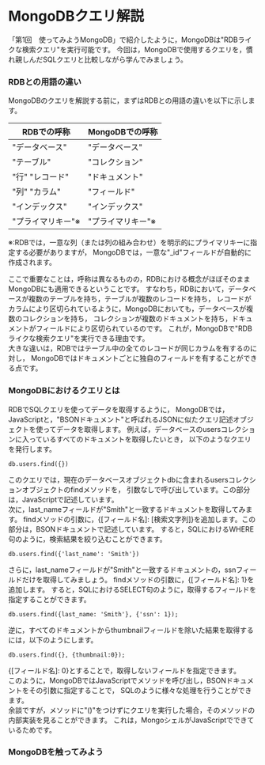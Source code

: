 MongoDBクエリ解説
=====

「第1回　使ってみようMongoDB」で紹介したように，MongoDBは"RDBライクな検索クエリ"を実行可能です。
今回は，MongoDBで使用するクエリを，慣れ親しんだSQLクエリと比較しながら学んでみましょう。


### RDBとの用語の違い

MongoDBのクエリを解説する前に，まずはRDBとの用語の違いを以下に示します。

RDBでの呼称               |  MongoDBでの呼称
--------------------------|---------
"データベース"            | "データベース"
"テーブル"                | "コレクション"
"行" "レコード"           | "ドキュメント"
"列" "カラム"             | "フィールド"
"インデックス"            | "インデックス"
"プライマリキー"※        |  "プライマリキー"※

※:RDBでは，一意な列（または列の組み合わせ）を明示的にプライマリキーに指定する必要がありますが，
MongoDBでは，一意な"_id"フィールドが自動的に作成されます。

ここで重要なことは，呼称は異なるものの，RDBにおける概念がほぼそのままMongoDBにも適用できるということです。
すなわち，RDBにおいて，データベースが複数のテーブルを持ち，テーブルが複数のレコードを持ち，
レコードがカラムにより区切られているように，MongoDBにおいても，データベースが複数のコレクションを持ち，
コレクションが複数のドキュメントを持ち，ドキュメントがフィールドにより区切られているのです。
これが，MongoDBで"RDBライクな検索クエリ"を実行できる理由です。  
大きな違いは，RDBではテーブル中の全てのレコードが同じカラムを有するのに対し，
MongoDBではドキュメントごとに独自のフィールドを有することができる点です。


### MongoDBにおけるクエリとは

RDBでSQLクエリを使ってデータを取得するように，
MongoDBでは，JavaScriptと，"BSONドキュメント"と呼ばれるJSONに似たクエリ記述オブジェクトを使ってデータを取得します。 
例えば，データベースのusersコレクションに入っているすべてのドキュメントを取得したいとき，
以下のようなクエリを発行します。

    db.users.find({})

このクエリでは，現在のデータベースオブジェクトdbに含まれるusersコレクションオブジェクトのfindメソッドを，
引数なしで呼び出しています。この部分は，JavaScriptで記述しています。  
次に，last_nameフィールドが"Smith"と一致するドキュメントを取得してみます。
findメソッドの引数に，{[フィールド名]: [検索文字列]}を追加します。この部分は，BSONドキュメントで記述しています。
すると，SQLにおけるWHERE句のように，検索結果を絞り込むことができます。

    db.users.find({'last_name': 'Smith'})

さらに，last_nameフィールドが"Smith"と一致するドキュメントの，ssnフィールドだけを取得してみましょう。
findメソッドの引数に，{[フィールド名]: 1}を追加します。
すると，SQLにおけるSELECT句のように，取得するフィールドを指定することができます。

    db.users.find({last_name: 'Smith'}, {'ssn': 1});

逆に，すべてのドキュメントからthumbnailフィールドを除いた結果を取得するには，以下のようにします。

    db.users.find({}, {thumbnail:0});

{[フィールド名]: 0}とすることで，取得しないフィールドを指定できます。  
このように，MongoDBではJavaScriptでメソッドを呼び出し，BSONドキュメントをその引数に指定することで，
SQLのように様々な処理を行うことができます。  
余談ですが，メソッドに"()"をつけずにクエリを実行した場合，そのメソッドの内部実装を見ることができます。
これは，MongoシェルがJavaScriptでできているためです。


### MongoDBを触ってみよう







